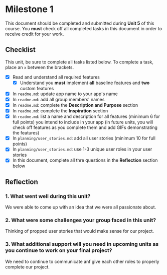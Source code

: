 # Milestone 1

This document should be completed and submitted during **Unit 5** of this course. You **must** check off all completed tasks in this document in order to receive credit for your work.

## Checklist

This unit, be sure to complete all tasks listed below. To complete a task, place an `x` between the brackets.

- [x] Read and understand all required features
  - [x] Understand you **must** implement **all** baseline features and **two** custom features
- [x] In `readme.md`: update app name to your app's name
- [x] In `readme.md`: add all group members' names
- [x] In `readme.md`: complete the **Description and Purpose** section
- [x] In `readme.md`: complete the **Inspiration** section
- [x] In `readme.md`: list a name and description for all features (minimum 6 for full points) you intend to include in your app (in future units, you will check off features as you complete them and add GIFs demonstrating the features)
- [x] In `planning/user_stories.md`: add all user stories (minimum 10 for full points)
- [x] In `planning/user_stories.md`: use 1-3 unique user roles in your user stories
- [x] In this document, complete all thre questions in the **Reflection** section below

## Reflection

### 1. What went well during this unit?

We were able to come up with an idea that we were all passionate about.

### 2. What were some challenges your group faced in this unit?

Thinking of propped user stories that would make sense for our project.

### 3. What additional support will you need in upcoming units as you continue to work on your final project?

We need to continue to communicate anf give each other roles to properly complete our project. 
